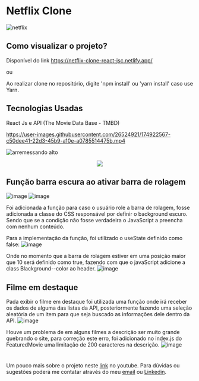 
# Netflix Clone

![netflix](https://user-images.githubusercontent.com/26524921/210449653-407ce35f-5bfa-4db3-b265-841b600ae1ca.png)


## Como visualizar o projeto?
Disponível do link https://netflix-clone-react-jsc.netlify.app/

ou

Ao realizar clone no repositório, digite 'npm install' ou 'yarn install' caso use Yarn.

## Tecnologias Usadas
React Js e API (The Movie Data Base - TMBD)


https://user-images.githubusercontent.com/26524921/174922567-c50dee41-22d3-45b9-a10e-a0785514475b.mp4

![arremessando alto](https://user-images.githubusercontent.com/26524921/174926730-ca35dbe7-edd4-4d58-8ada-234984ee2e06.png)

<p align="center">
  <img src="https://user-images.githubusercontent.com/26524921/174926922-dc3ecb2a-0caa-4e1b-b6cc-31d1eaf69db7.png">
</p>



## Função barra escura ao ativar barra de rolagem

![image](https://user-images.githubusercontent.com/26524921/174916562-5bb94c31-1136-48e7-9e6c-82c4c8868cef.png)
![image](https://user-images.githubusercontent.com/26524921/174916438-60612daf-9614-4080-a278-ddde5529bd66.png)


Foi adicionada a função para caso o usuário role a barra de rolagem, fosse adicionada a classe do CSS responsável por definir o background escuro. Sendo que se a condição não fosse verdadeira o JavaScript a preencha com nenhum conteúdo.

Para a implementação da função, foi utilizado o useState definido como false:
![image](https://user-images.githubusercontent.com/26524921/174910250-b003e0df-16e8-493e-8602-99ffdf68a90b.png)

Onde no momento que a barra de rolagem estiver em uma posição maior que 10 será definido como true, fazendo com que o javaScript adicione a class Blackground--color ao header.
![image](https://user-images.githubusercontent.com/26524921/174910656-424ce355-d564-4838-a28e-cceaa5947bc9.png)


## Filme em destaque

Pada exibir o filme em destaque foi utilizada uma função onde irá receber os dados de alguma das listas da API, posteriormente fazendo uma seleção aleatória de um item para que seja buscado as informações dele dentro da API.
![image](https://user-images.githubusercontent.com/26524921/174919968-f12611f0-cf73-46d5-89b6-242493868006.png)

Houve um problema de em alguns filmes a descrição ser muito grande quebrando o site, para correção este erro, foi adicionado no index.js do FeaturedMovie uma limitação de 200 caracteres na descrição.
![image](https://user-images.githubusercontent.com/26524921/174920316-dc824a0a-5940-4e9d-88d0-7c78bc7087aa.png)


#
Um pouco mais sobre o projeto neste [link](https://www.youtube.com/watch?v=A6O_-JCGnmA) no youtube.
Para dúvidas ou sugestões poderá me contatar através do meu [email](mailto:jonathancosta746@gmail.com) ou [Linkedin](https://www.linkedin.com/in/jonathansantos-costa/).







